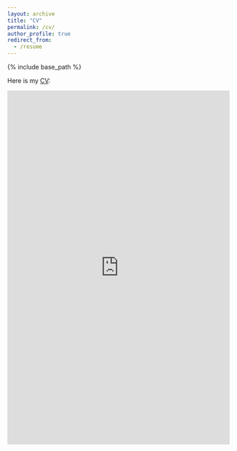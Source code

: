 ```yaml
---
layout: archive
title: "CV"
permalink: /cv/
author_profile: true
redirect_from:
  - /resume
---
```

{% include base_path %}

Here is my [CV](http://jinyan-sivan.github.io/files/Jin_Yan_CV.pdf):
<iframe src="https://docs.google.com/gview?url=https://jinyan-sivan.github.io/files/Jin_Yan_CV.pdf&embedded=true" style="width:100%; height:800px;" frameborder="0"></iframe>
